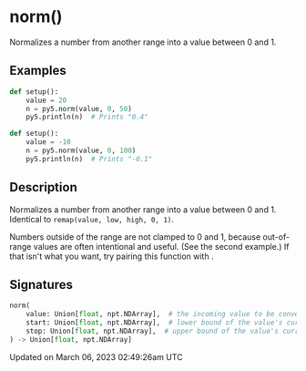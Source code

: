 # norm()

Normalizes a number from another range into a value between 0 and 1.

## Examples

<div class="example-table">

<div class="example-row"><div class="example-cell-image">

</div><div class="example-cell-code">

```python
def setup():
    value = 20
    n = py5.norm(value, 0, 50)
    py5.println(n)  # Prints "0.4"
```

</div></div>

<div class="example-row"><div class="example-cell-image">

</div><div class="example-cell-code">

```python
def setup():
    value = -10
    n = py5.norm(value, 0, 100)
    py5.println(n)  # Prints "-0.1"
```

</div></div>

</div>

## Description

Normalizes a number from another range into a value between 0 and 1. Identical to `remap(value, low, high, 0, 1)`.

Numbers outside of the range are not clamped to 0 and 1, because out-of-range values are often intentional and useful. (See the second example.) If that isn't what you want, try pairing this function with [](sketch_constrain).

## Signatures

```python
norm(
    value: Union[float, npt.NDArray],  # the incoming value to be converted
    start: Union[float, npt.NDArray],  # lower bound of the value's current range
    stop: Union[float, npt.NDArray],  # upper bound of the value's current range
) -> Union[float, npt.NDArray]
```

Updated on March 06, 2023 02:49:26am UTC
